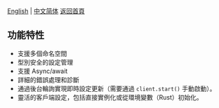 [English](../en/Features.md) | [中文简体](../zh-CN/Features.md)
[返回首頁](Home.md)

## 功能特性

- 支援多個命名空間
- 型別安全的設定管理
- 支援 Async/await
- 詳細的錯誤處理和診斷
- 通過後台輪詢實現即時設定更新（需要通過 `client.start()` 手動啟動）。
- 靈活的客戶端設定，包括直接實例化或從環境變數（Rust）初始化。
